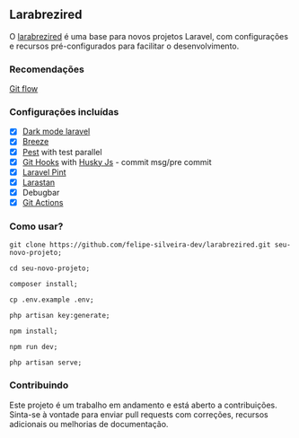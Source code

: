 ## Larabrezired

O [larabrezired](https://github.com/users/felipe-silveira-dev/projects/2/views/1) é uma base para novos projetos Laravel, com configurações e recursos pré-configurados para facilitar o desenvolvimento.

### Recomendações

 [Git flow](https://www.atlassian.com/br/git/tutorials/comparing-workflows)

### Configurações incluídas

- [x] [Dark mode laravel](https://laravel.com/docs/10.x/starter-kits#dark-mode)
- [x] [Breeze](https://github.com/laravel/breeze)
- [x] [Pest](https://pestphp.com/docs/filtering-tests) with test parallel
- [x] [Git Hooks](https://git-scm.com/docs/githooks) with [Husky Js](https://typicode.github.io/husky/#/) - commit msg/pre commit
- [x] [Laravel Pint](https://laravel.com/docs/10.x/pint)
- [x] [Larastan](https://github.com/nunomaduro/larastan)
- [x] Debugbar
- [x] [Git Actions](https://docs.github.com/pt/actions)

### Como usar?

```
git clone https://github.com/felipe-silveira-dev/larabrezired.git seu-novo-projeto;

cd seu-novo-projeto;

composer install;

cp .env.example .env;

php artisan key:generate;

npm install;

npm run dev;

php artisan serve;

```
 
 
### Contribuindo
Este projeto é um trabalho em andamento e está aberto a contribuições. Sinta-se à vontade para enviar pull requests com correções, recursos adicionais ou melhorias de documentação.
